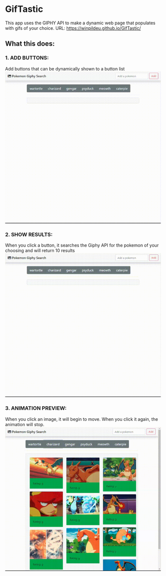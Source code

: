 # GifTastic
This app uses the GIPHY API to make a dynamic web page that populates with gifs of your choice.
URL: https://winpildeu.github.io/GifTastic/

## What this does:

### 1. ADD BUTTONS:
Add buttons that can be dynamically shown to a button list
![Adding buttons gif](assets/images/add-button-show.gif)

### 2. SHOW RESULTS:
When you click a button, it searches the Giphy API for the pokemon of your choosing and will return 10 results
![Show results when a button is clicked gif](assets/images/results-show.gif)

### 3. ANIMATION PREVIEW:
When you click an image, it will begin to move. When you click it again, the animation will stop.
![Show the animating function](assets/images/animate-show.gif)

